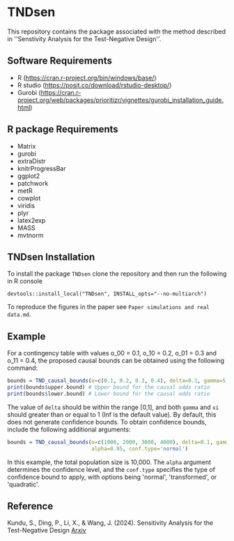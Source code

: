 # TNDsen

This repository contains the package associated with the method described in
''Senstivity Analysis for the Test-Negative Design''.

## Software Requirements

- R         (https://cran.r-project.org/bin/windows/base/)
- R studio  (https://posit.co/download/rstudio-desktop/)
- Gurobi    (https://cran.r-project.org/web/packages/prioritizr/vignettes/gurobi_installation_guide.html)


## R package Requirements

- Matrix
- gurobi
- extraDistr
- knitrProgressBar
- ggplot2
- patchwork
- metR
- cowplot
- viridis
- plyr
- latex2exp
- MASS
- mvtnorm

## TNDsen Installation

To install the package `TNDsen` clone the repository and then run the following in R console

`devtools::install_local("TNDsen", INSTALL_opts="--no-multiarch")`

To reproduce the figures in the paper see `Paper simulations and real data.md`.

<!-- ## Usage


To get the causal bounds for a `2x2` contingency table, use the following function:

```r
TND_causal_bounds(o, 
                  delta, 
                  gamma=Inf, 
                  xi=Inf, 
                  alpha=0.95, 
                  conf.type=c('normal', 'transformed', 'quadratic'))
```
Input to the function : 
```
o         : contingency table (need not be normalized to sum one)
delta     : value of the sensitivity parameter delta, 
            should be between (0,1).
gamma     : value of the sensitivity parameter delta, 
            should be between (1, infinity), 
            default value is infinity.
xi        : value of the sensitivity parameter xi, 
            should be between (1, infinity), 
            default value is infinity.
alpha     : level of confidence interval for computing confidence interval.
            if conf.type is specified, default is 0.95
conf.type : type of confidence set to be used to compute confidence interval,
            if not specified causal bounds are computed without confidence,
            allowed values : 'normal', 'transformed' and 'quadratic.
```

Output is a list containing : 
```
upper.bound      : upper bound for causal odds ratio.
lower.bound      : lower bound for causal odds ratio.
a.upper, b.upper : probabilty distribution of exposure and outcome 
                   for the two different levels of unmeasure condounding
                   that achieves the upper bound.
a.lower, b.lower : probabilty distribution of exposure and outcome 
                   for the two different levels of unmeasure condounding
                   that achieves the lower bound.
``` -->

## Example

For a contingency table with values o_00 = 0.1, o_10 = 0.2, o_01 = 0.3 and o_11 = 0.4, the proposed causal bounds can be obtained using the following command:

```r
bounds = TND_causal_bounds(o=c(0.1, 0.2, 0.3, 0.4), delta=0.1, gamma=5, xi=2)
print(bounds$upper.bound) # Upper bound for the causal odds ratio
print(bounds$lower.bound) # Lower bound for the causal odds ratio
```

The value of `delta` should be within the range [0,1], and both `gamma` and `xi` should greater than or equal to 1 (Inf is the default value). By default, this does not generate confidence bounds. To obtain confidence bounds, include the following additional arguments:

```r
bounds = TND_causal_bounds(o=c(1000, 2000, 3000, 4000), delta=0.1, gamma=5, xi=2,
                           alpha=0.95, conf.type='normal')
```

In this example, the total population size is 10,000. The `alpha` argument determines the confidence level, and the `conf.type` specifies the type of confidence bound to apply, with options being 'normal', 'transformed', or 'quadratic'.

## Reference
Kundu, S., Ding, P., Li, X., & Wang, J. (2024). Sensitivity Analysis for the Test-Negative Design [Arxiv](https://arxiv.org/abs/2406.06980)